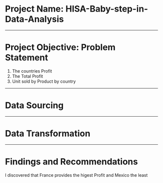 # Project Name: HISA-Baby-step-in-Data-Analysis

----

# Project Objective: Problem Statement
1. The countries Profit
2. The Total Profit
3. Unit sold by Product by country



----
# Data Sourcing





----
# Data Transformation





----
# Findings and Recommendations
I discovered that France provides the higest Profit and Mexico the least 
